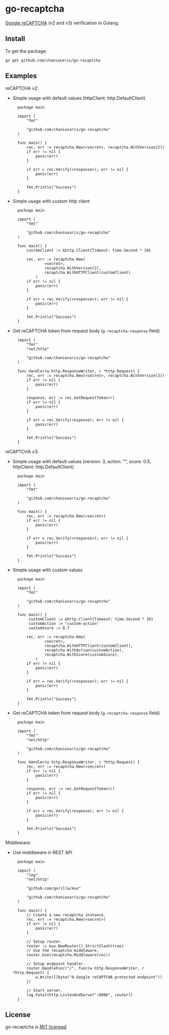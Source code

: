 # go-recaptcha

[Google reCAPTCHA](https://www.google.com/recaptcha/intro/v3.html) (v2 and v3) verification in Golang.

## Install

To get the package:

`go get github.com/chanioxaris/go-recaptcha`

## Examples

reCAPTCHA v2:

- Simple usage with default values (httpClient: http.DefaultClient)

        package main
        
        import (
            "fmt"
        
            "github.com/chanioxaris/go-recaptcha"
        )
        
        func main() {
            rec, err := recaptcha.New(<secret>, recaptcha.WithVersion(2))
            if err != nil {
                panic(err)
            }
        
            if err = rec.Verify(<response>); err != nil {
                panic(err)
            }
        
            fmt.Println("Success")
        }
        
- Simple usage with custom http client

        package main
        
        import (
            "fmt"
        
            "github.com/chanioxaris/go-recaptcha"
        )
        
        func main() {
            customClient := &http.Client{Timeout: time.Second * 10}
            
            rec, err := recaptcha.New(
                    <secret>, 
                    recaptcha.WithVersion(2), 
                    recaptcha.WithHTTPClient(customClient)
                )
            if err != nil {
                panic(err)
            }
        
            if err = rec.Verify(<response>); err != nil {
                panic(err)
            }
        
            fmt.Println("Success")
        }
        
- Get reCAPTCHA token from request body (`g-recaptcha-response` field)

        import (
        	"fmt"
        	"net/http"
        
        	"github.com/chanioxaris/go-recaptcha"
        )
        
        func Handler(w http.ResponseWriter, r *http.Request) {
        	rec, err := recaptcha.New(<secret>, recaptcha.WithVersion(2))
        	if err != nil {
        		panic(err)
        	}
        
        	response, err := rec.GetRequestToken(r)
        	if err != nil {
        		panic(err)
        	}
        
        	if err = rec.Verify(response); err != nil {
        		panic(err)
        	}
        
        	fmt.Println("Success")
        }

reCAPTCHA v3:

- Simple usage with default values (version: 3, action: "", score: 0.5, httpClient: http.DefaultClient)

        package main
        
        import (
            "fmt"
    
            "github.com/chanioxaris/go-recaptcha"
        )
    
        func main() {
            rec, err := recaptcha.New(<secret>)
            if err != nil {
                panic(err)
            }
        
            if err = rec.Verify(<response>); err != nil {
                panic(err)
            }
        
            fmt.Println("Success")
        }
        
- Simple usage with custom values

        package main
            
        import (
            "fmt"
    
            "github.com/chanioxaris/go-recaptcha"
        )
        
        func main() {
             customClient := &http.Client{Timeout: time.Second * 10}
             customAction := "custom-action"
             customScore := 0.7
        
            rec, err := recaptcha.New(
                    <secret>, 
            		recaptcha.WithHTTPClient(customClient), 
            		recaptcha.WithAction(customAction), 
            		recaptcha.WithScore(customScore),
            	)
            if err != nil {
                panic(err)
            }
        
            if err = rec.Verify(<response>); err != nil {
                panic(err)
            }
        
            fmt.Println("Success")
        }

- Get reCAPTCHA token from request body (`g-recaptcha-response` field)

        package main
                
        import (
            "fmt"
            "net/http"
        
            "github.com/chanioxaris/go-recaptcha"
        )
        
        func Handler(w http.ResponseWriter, r *http.Request) {
            rec, err := recaptcha.New(<secret>)
            if err != nil {
                panic(err)
            }
        
            response, err := rec.GetRequestToken(r)
            if err != nil {
                panic(err)
            }
        
            if err = rec.Verify(response); err != nil {
                panic(err)
            }
        
            fmt.Println("Success")
        }

Middleware:

- Use middleware in REST API

        package main
    
        import (
            "log"
            "net/http"
        
            "github.com/gorilla/mux"
        
            "github.com/chanioxaris/go-recaptcha"
        )
        
        func main() {
            // Create a new recaptcha instance.
            rec, err := recaptcha.New(<secret>)
            if err != nil {
                panic(err)
            }
        
            // Setup router.
            router := mux.NewRouter().StrictSlash(true)
            // Use the recaptcha middleware.
            router.Use(recaptcha.Middleware(rec))
        
            // Setup endpoint handler.
            router.HandleFunc("/", func(w http.ResponseWriter, r *http.Request) {
                w.Write([]byte("A Google reCAPTCHA protected endpoint"))
            })
        
            // Start server.
            log.Fatal(http.ListenAndServe(":8080", router))
        }

## License

go-recaptcha is [MIT licensed](LICENSE)